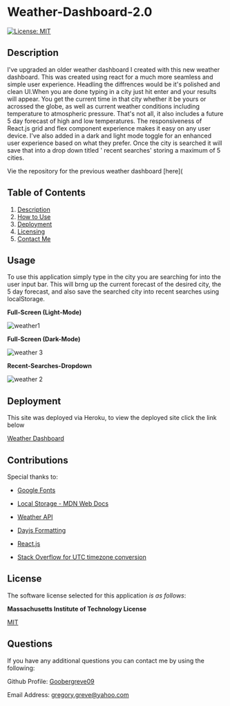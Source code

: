 # Weather-Dashboard-2.0

  [![License: MIT](https://img.shields.io/badge/License-MIT-yellow.svg)](https://opensource.org/licenses/MIT)

  
## Description
I've upgraded an older weather dashboard I created with this new weather dashboard. This was created using react for a much more seamless and simple user experience. Headling the diffrences would be it's polished and clean UI.When you are done typing in a city just hit enter and your results will appear. You get the current time in that city whether it be yours or acrossed the globe, as well as current weather conditions including temperature to atmospheric pressure. That's not all, it also includes a future 5 day forecast of high and low temperatures. The responsiveness of React.js grid and flex component experience makes it easy on any user device. I've also added in a dark and light mode toggle for an enhanced user experience based on what they prefer. Once the city is searched it will save that into a drop down titled ' recent searches' storing a maximum of 5 cities.

Vie the repository for the previous weather dashboard [here](


  
## Table of Contents

1. [Description](#description)   
2. [How to Use](#usage)
3. [Deployment](#deployment)
4. [Licensing](#license)  
5. [Contact Me](#questions)



## Usage

To use this application simply type in the city you are searching for into the user input bar. This will brng up the current forecast of the desired city, the 5 day forecast, and also save the searched city into recent searches using localStorage. 

**Full-Screen (Light-Mode)**

![weather1](https://github.com/Goobergreve09/Weather-Dashboard-2.0/assets/143923830/6d70963b-39c4-46d2-a2c8-2b3e1d78089d)

**Full-Screen (Dark-Mode)**

![weather 3](https://github.com/Goobergreve09/Weather-Dashboard-2.0/assets/143923830/e04f57eb-d20f-4583-a624-0ee9a9df173a)

**Recent-Searches-Dropdown**

![weather 2](https://github.com/Goobergreve09/Weather-Dashboard-2.0/assets/143923830/94c2122b-e04d-441d-a9ae-df0a2a0d9088)

## Deployment

This site was deployed via Heroku, to view the deployed site click the link below

[Weather Dashboard](https://weather-dashboard-greg.netlify.app/)

## Contributions

Special thanks to: 

* [Google Fonts](https://fonts.google.com/)

* [Local Storage - MDN Web Docs](https://developer.mozilla.org/en-US/docs/Web/API/Window/localStorage)

* [Weather API](https://openweathermap.org/api)

* [Dayjs Formatting](https://day.js.org/docs/en/display/format)

* [React.js](https://react.dev/)

* [Stack Overflow for UTC timezone conversion](stackoverflow.com)



## License

The software license selected for this application *is as follows*:

**Massachusetts Institute of Technology License**

[MIT](https://opensource.org/licenses/MIT)




## Questions

If you have any additional questions you can contact me by using the following:

 Github Profile: [Goobergreve09](https://www.github.com/Goobergreve09)

 Email Address: gregory.greve@yahoo.com
